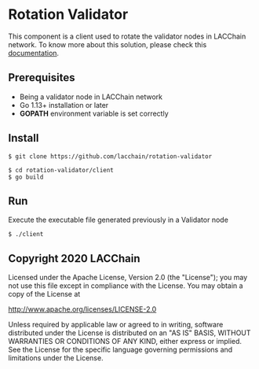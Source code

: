 # Rotation Validator

This component is a client used to rotate the validator nodes in LACChain network. To know more about this solution, please check this [documentation](docs/Architecture.md).

## Prerequisites

* Being a validator node in LACChain network
* Go 1.13+ installation or later
* **GOPATH** environment variable is set correctly

## Install

```
$ git clone https://github.com/lacchain/rotation-validator

$ cd rotation-validator/client
$ go build
```

## Run

Execute the executable file generated previously in a Validator node

```
$ ./client
```

## Copyright 2020 LACChain

Licensed under the Apache License, Version 2.0 (the "License");
you may not use this file except in compliance with the License.
You may obtain a copy of the License at

http://www.apache.org/licenses/LICENSE-2.0

Unless required by applicable law or agreed to in writing, software
distributed under the License is distributed on an "AS IS" BASIS,
WITHOUT WARRANTIES OR CONDITIONS OF ANY KIND, either express or implied.
See the License for the specific language governing permissions and
limitations under the License.